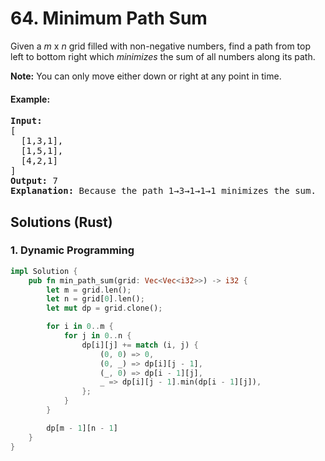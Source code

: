 # 64. Minimum Path Sum
Given a *m* x *n* grid filled with non-negative numbers, find a path from top left to bottom right which *minimizes* the sum of all numbers along its path.

**Note:** You can only move either down or right at any point in time.

#### Example:
<pre>
<strong>Input:</strong>
[
  [1,3,1],
  [1,5,1],
  [4,2,1]
]
<strong>Output:</strong> 7
<strong>Explanation:</strong> Because the path 1→3→1→1→1 minimizes the sum.
</pre>

## Solutions (Rust)

### 1. Dynamic Programming
```Rust
impl Solution {
    pub fn min_path_sum(grid: Vec<Vec<i32>>) -> i32 {
        let m = grid.len();
        let n = grid[0].len();
        let mut dp = grid.clone();

        for i in 0..m {
            for j in 0..n {
                dp[i][j] += match (i, j) {
                    (0, 0) => 0,
                    (0, _) => dp[i][j - 1],
                    (_, 0) => dp[i - 1][j],
                    _ => dp[i][j - 1].min(dp[i - 1][j]),
                };
            }
        }

        dp[m - 1][n - 1]
    }
}
```
